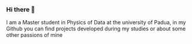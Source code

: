 ### Hi there 👋

I am a Master student in Physics of Data at the university of Padua, in my Github you can find projects developed during my studies or about some other passions of mine

